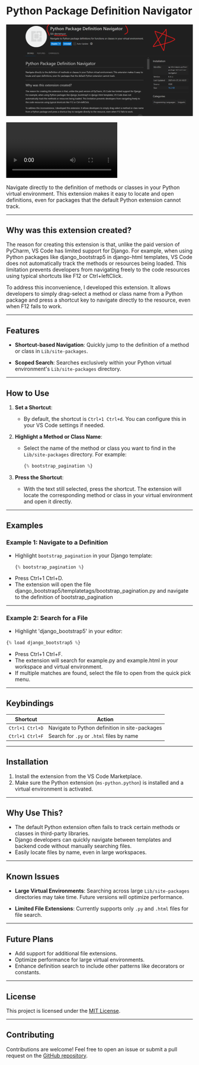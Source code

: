 # Python Package Definition Navigator

![Demo Image](https://github.com/southglory/python-package-definition-navigator/blob/master/dev_log/%EC%8A%A4%ED%81%AC%EB%A6%B0%EC%83%B7%202025-01-27%20013143.png)



<video src="https://github.com/southglory/python-package-definition-navigator/blob/master/dev_log/2025-01-27-01-24-03.mp4" controls="controls" style="max-width: 100%; height: auto;"></video>


Navigate directly to the definition of methods or classes in your Python virtual environment. This extension makes it easy to locate and open definitions, even for packages that the default Python extension cannot track.

---

## Why was this extension created?

The reason for creating this extension is that, unlike the paid version of PyCharm, VS Code has limited support for Django. For example, when using Python packages like django_bootstrap5 in django-html templates, VS Code does not automatically track the methods or resources being loaded. This limitation prevents developers from navigating freely to the code resources using typical shortcuts like F12 or Ctrl+leftClick.

To address this inconvenience, I developed this extension. It allows developers to simply drag-select a method or class name from a Python package and press a shortcut key to navigate directly to the resource, even when F12 fails to work.

---

## Features

- **Shortcut-based Navigation**:
  Quickly jump to the definition of a method or class in `Lib/site-packages`.

- **Scoped Search**:
  Searches exclusively within your Python virtual environment's `Lib/site-packages` directory.

---

## How to Use

1. **Set a Shortcut**:
   - By default, the shortcut is `Ctrl+1 Ctrl+d`. You can configure this in your VS Code settings if needed.

2. **Highlight a Method or Class Name**:
   - Select the name of the method or class you want to find in the `Lib/site-packages` directory. For example:
     ```python
     {% bootstrap_pagination %}
     ```

3. **Press the Shortcut**:
   - With the text still selected, press the shortcut. The extension will locate the corresponding method or class in your virtual environment and open it directly.

---


## Examples

### Example 1: Navigate to a Definition
- Highlight `bootstrap_pagination` in your Django template:
  ```python
  {% bootstrap_pagination %}
  ```
- Press Ctrl+1 Ctrl+D.
- The extension will open the file django_bootstrap5/templatetags/bootstrap_pagination.py and navigate to the definition of bootstrap_pagination

---

### Example 2: Search for a File
- Highlight 'django_bootstrap5' in your editor:
 ```python
{% load django_bootstrap5 %}
 ```
- Press Ctrl+1 Ctrl+F.
- The extension will search for example.py and example.html in your workspace and virtual environment.
- If multiple matches are found, select the file to open from the quick pick menu.

---

## Keybindings

| Shortcut            | Action                                           |
|---------------------|--------------------------------------------------|
| `Ctrl+1 Ctrl+D`     | Navigate to Python definition in site-packages   |
| `Ctrl+1 Ctrl+F`     | Search for `.py` or `.html` files by name        |

---

## Installation

1. Install the extension from the VS Code Marketplace.
2. Make sure the Python extension (`ms-python.python`) is installed and a virtual environment is activated.

---

## Why Use This?

- The default Python extension often fails to track certain methods or classes in third-party libraries.
- Django developers can quickly navigate between templates and backend code without manually searching files.
- Easily locate files by name, even in large workspaces.

---

## Known Issues

- **Large Virtual Environments**:
  Searching across large `Lib/site-packages` directories may take time. Future versions will optimize performance.
  
- **Limited File Extensions**:
  Currently supports only `.py` and `.html` files for file search.

---

## Future Plans

- Add support for additional file extensions.
- Optimize performance for large virtual environments.
- Enhance definition search to include other patterns like decorators or constants.

---

## License

This project is licensed under the [MIT License](LICENSE).

---

## Contributing

Contributions are welcome! Feel free to open an issue or submit a pull request on the [GitHub repository](https://github.com/southglory/python-package-definition-navigator).
